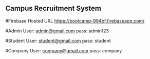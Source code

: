## Campus Recruitment System

#Firebase Hosted URL https://bootcamp-994bf.firebaseapp.com/

#Admin User: admin@gmail.com pass: admin123

#Student User: student@gmail.com pass: student

#Company User: company@gmail.com pass: company
